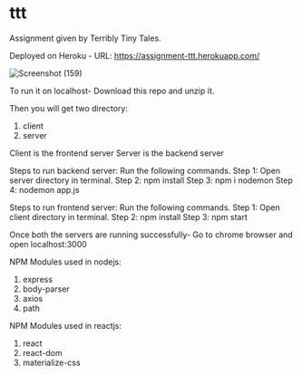 # ttt
Assignment given by Terribly Tiny Tales.

Deployed on Heroku - 
URL: https://assignment-ttt.herokuapp.com/


![Screenshot (159)](https://user-images.githubusercontent.com/42849052/112716909-2dc37e00-8f0f-11eb-8024-410892c3877c.png)


To run it on localhost-
Download this repo and unzip it.

Then you will get two directory:
  1. client
  2. server

Client is the frontend server
Server is the backend server

Steps to run backend server:
  Run the following commands.
    Step 1: Open server directory in terminal.
    Step 2: npm install
    Step 3: npm i nodemon
    Step 4: nodemon app.js

Steps to run frontend server:
  Run the following commands.
    Step 1: Open client directory in terminal.
    Step 2: npm install
    Step 3: npm start

Once both the servers are running successfully-
    Go to chrome browser and open localhost:3000

NPM Modules used in nodejs:
1. express
2. body-parser
3. axios
4. path

NPM Modules used in reactjs:
1. react
2. react-dom
3. materialize-css

